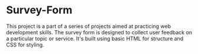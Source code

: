# Survey-Form
This project is a part of a series of projects aimed at practicing web development skills. The survey form is designed to collect user feedback on a particular topic or service. It's built using basic HTML for structure and CSS for styling.
